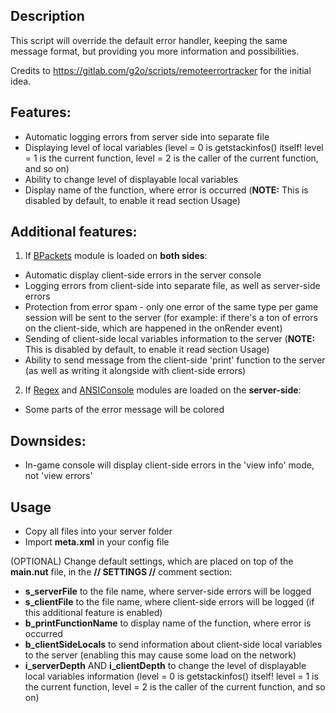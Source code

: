 ## Description
This script will override the default error handler, keeping the same message format, but providing you more information and possibilities.

Credits to https://gitlab.com/g2o/scripts/remoteerrortracker for the initial idea.

## Features:
- Automatic logging errors from server side into separate file
- Displaying level of local variables (level = 0 is getstackinfos() itself! level = 1 is the current function, level = 2 is the caller of the current function, and so on)
- Ability to change level of displayable local variables
- Display name of the function, where error is occurred (**NOTE:** This is disabled by default, to enable it read section Usage)

## Additional features:
1. If [BPackets](https://gitlab.com/bcore1/bpackets) module is loaded on **both sides**:
- Automatic display client-side errors in the server console
- Logging errors from client-side into separate file, as well as server-side errors
- Protection from error spam - only one error of the same type per game session will be sent to the server (for example: if there's a ton of errors on the client-side, which are happened in the onRender event)
- Sending of client-side local variables information to the server (**NOTE:** This is disabled by default, to enable it read section Usage)
- Ability to send message from the client-side 'print' function to the server (as well as writing it alongside with client-side errors)

2. If [Regex](https://gitlab.com/thunderglow1453/Squirrel-Regex-Module) and [ANSIConsole](https://gitlab.com/g2o/modules/ansiconsole) modules are loaded on the **server-side**:
- Some parts of the error message will be colored

## Downsides:
- In-game console will display client-side errors in the 'view info' mode, not 'view errors'

## Usage

- Copy all files into your server folder
- Import **meta.xml** in your config file
  
(OPTIONAL) Change default settings, which are placed on top of the **main.nut** file, in the **// SETTINGS //** comment section:
- **s_serverFile** to the file name, where server-side errors will be logged
- **s_clientFile** to the file name, where client-side errors will be logged (if this additional feature is enabled)
- **b_printFunctionName** to display name of the function, where error is occurred
- **b_clientSideLocals** to send information about client-side local variables to the server (enabling this may cause some load on the network)
- **i_serverDepth** AND **i_clientDepth** to change the level of displayable local variables information (level = 0 is getstackinfos() itself! level = 1 is the current function, level = 2 is the caller of the current function, and so on)
